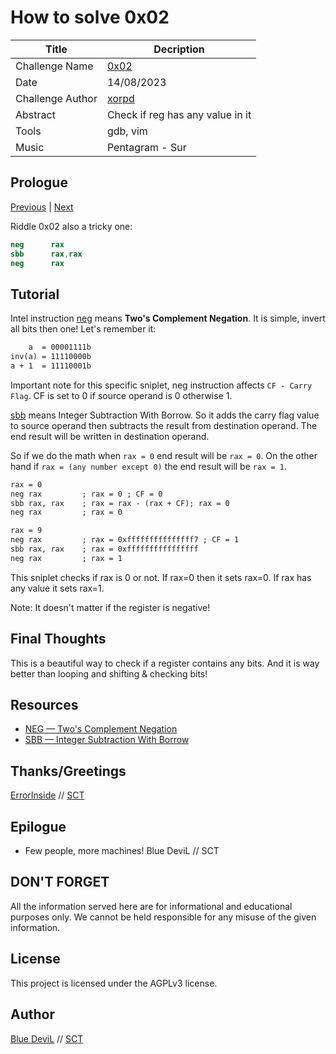 # How to solve 0x02

| Title                     | Decription                                       |
|---------------------------|--------------------------------------------------|
| Challenge Name            | [0x02][challenge]                                |
| Date                      | 14/08/2023                                       |
| Challenge Author          | [xorpd][web-xorpd]                               |
| Abstract                  | Check if reg has any value in it                 |
| Tools                     | gdb, vim                                         |
| Music                     | Pentagram - Sur                                  |

## Prologue

[Previous][prev] | [Next][next]

Riddle 0x02 also a tricky one:

```nasm
neg      rax
sbb      rax,rax
neg      rax
```

## Tutorial

Intel instruction [neg][web-intel-neg] means **Two's Complement Negation**.
It is simple, invert all bits then one! Let's remember it:

```txt
    a  = 00001111b
inv(a) = 11110000b
a + 1  = 11110001b
```

Important note for this specific sniplet, neg instruction affects
`CF - Carry Flag`. CF is set to 0 if source operand is 0 otherwise 1.

[sbb][web-intel-sbb] means Integer Subtraction With Borrow. So it adds the carry
flag value to source operand then subtracts the result from destination operand.
The end result will be written in destination operand.

So if we do the math when `rax = 0` end result will be `rax = 0`. On the other
hand if `rax = (any number except 0)` the end result will be `rax = 1`.

```txt
rax = 0
neg rax         ; rax = 0 ; CF = 0
sbb rax, rax    ; rax = rax - (rax + CF); rax = 0
neg rax         ; rax = 0

rax = 9
neg rax         ; rax = 0xfffffffffffffff7 ; CF = 1
sbb rax, rax    ; rax = 0xffffffffffffffff
neg rax         ; rax = 1
```

This sniplet checks if rax is 0 or not. If rax=0 then it sets rax=0. If rax
has any value it sets rax=1.

Note: It doesn't matter if the register is negative!

## Final Thoughts

This is a beautiful way to check if a register contains any bits. And it is way
better than looping and shifting & checking bits!

## Resources

* [NEG — Two's Complement Negation][web-intel-neg]
* [SBB — Integer Subtraction With Borrow][web-intel-sbb]

## Thanks/Greetings

[ErrorInside][web-ei] // [SCT][web-sct]

## Epilogue

* Few people, more machines! Blue DeviL // SCT

## DON'T FORGET

All the information served here are for informational and educational purposes
only. We cannot be held responsible for any misuse of the given information.

## License

This project is licensed under the AGPLv3 license.

## Author

[Blue DeviL][web-bd] // [SCT][web-sct]

[web-bd]:  https://gitlab.com/bluedevil
[web-ei]:  https://gitlab.com/error.inside
[web-xorpd]: https://github.com/xorpd
[web-sct]: http://www.sctzine.com
[prev]: ../0x01/README.md
[next]: ../0x03/README.md
[challenge]: https://www.xorpd.net/pages/xchg_rax/snip_02.html
[web-intel-neg]: https://www.felixcloutier.com/x86/neg
[web-intel-sbb]: https://www.felixcloutier.com/x86/sbb
